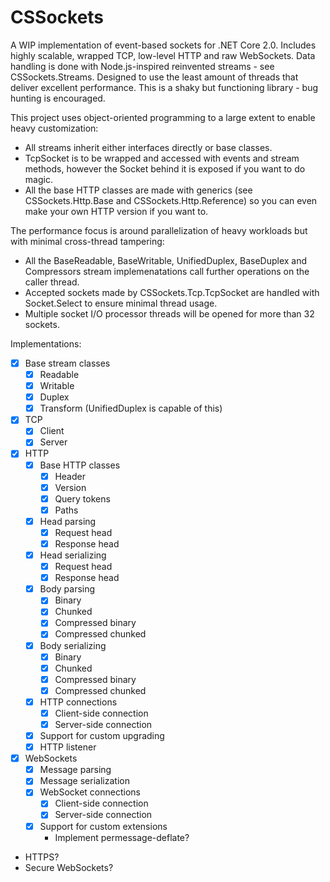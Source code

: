# CSSockets

A WIP implementation of event-based sockets for .NET Core 2.0.
Includes highly scalable, wrapped TCP, low-level HTTP and raw WebSockets.
Data handling is done with Node.js-inspired reinvented streams - see CSSockets.Streams.
Designed to use the least amount of threads that deliver excellent performance.
This is a shaky but functioning library - bug hunting is encouraged.

This project uses object-oriented programming to a large extent to enable heavy customization:
  - All streams inherit either interfaces directly or base classes.
  - TcpSocket is to be wrapped and accessed with events and stream methods, however the Socket behind it is exposed if you want to do magic.
  - All the base HTTP classes are made with generics (see CSSockets.Http.Base and CSSockets.Http.Reference) so you can even make your own HTTP version if you want to.

The performance focus is around parallelization of heavy workloads but with minimal cross-thread tampering:
  - All the BaseReadable, BaseWritable, UnifiedDuplex, BaseDuplex and Compressors stream implemenatations call further operations on the caller thread.
  - Accepted sockets made by CSSockets.Tcp.TcpSocket are handled with Socket.Select to ensure minimal thread usage.
  - Multiple socket I/O processor threads will be opened for more than 32 sockets.

Implementations:

- [X] Base stream classes
  - [X] Readable
  - [X] Writable
  - [X] Duplex
  - [X] Transform (UnifiedDuplex is capable of this)
- [X] TCP
  - [X] Client
  - [X] Server
- [X] HTTP
  - [X] Base HTTP classes
    - [X] Header
    - [X] Version
    - [X] Query tokens
    - [X] Paths
  - [X] Head parsing
    - [X] Request head
    - [X] Response head
  - [X] Head serializing
    - [X] Request head
    - [X] Response head
  - [X] Body parsing
    - [X] Binary
    - [X] Chunked
    - [X] Compressed binary
    - [X] Compressed chunked
  - [X] Body serializing
    - [X] Binary
    - [X] Chunked
    - [X] Compressed binary
    - [X] Compressed chunked
  - [X] HTTP connections
    - [X] Client-side connection
    - [X] Server-side connection
  - [X] Support for custom upgrading
  - [X] HTTP listener
- [X] WebSockets
  - [X] Message parsing
  - [X] Message serialization
  - [X] WebSocket connections
    - [X] Client-side connection
    - [X] Server-side connection
  - [X] Support for custom extensions
    - Implement permessage-deflate?
- HTTPS?
- Secure WebSockets?
